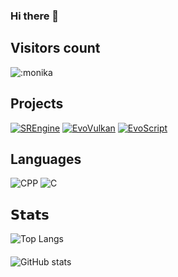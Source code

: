 ### Hi there 👋

<!--
**Monika0000/Monika0000** is a ✨ _special_ ✨ repository because its `README.md` (this file) appears on your GitHub profile.

Here are some ideas to get you started:

- 🔭 I’m currently working on ...
- 🌱 I’m currently learning ...
- 👯 I’m looking to collaborate on ...
- 🤔 I’m looking for help with ...
- 💬 Ask me about ...
- 📫 How to reach me: ...
- 😄 Pronouns: ...
- ⚡ Fun fact: ...
-->

## Visitors count
![:monika](https://count.getloli.com/get/@:monika?theme=rule34)

## Projects
[![SREngine](https://img.shields.io/badge/-SREngine-000?&logo=c%2B%2B)](https://github.com/SpaRcle-Studio/SREngine)
[![EvoVulkan](https://img.shields.io/badge/-EvoVulkan-000?&logo=c%2B%2B)](https://github.com/Monika0000/EvoVulkan)
[![EvoScript](https://img.shields.io/badge/-EvoScript-000?&logo=c%2B%2B)](https://github.com/Monika0000/EvoScript)

## Languages
![CPP](https://img.shields.io/badge/-C++-000?&logo=c%2B%2B)
![C](https://img.shields.io/badge/-C-000?&logo=c)

## 𝗦𝘁𝗮𝘁𝘀
![Top Langs](https://github-readme-stats.vercel.app/api/top-langs/?username=monika0000&layout=compact&theme=dracula)
####
![GitHub stats](https://github-readme-stats.vercel.app/api?username=monika0000&show_icons=true&theme=dracula)
